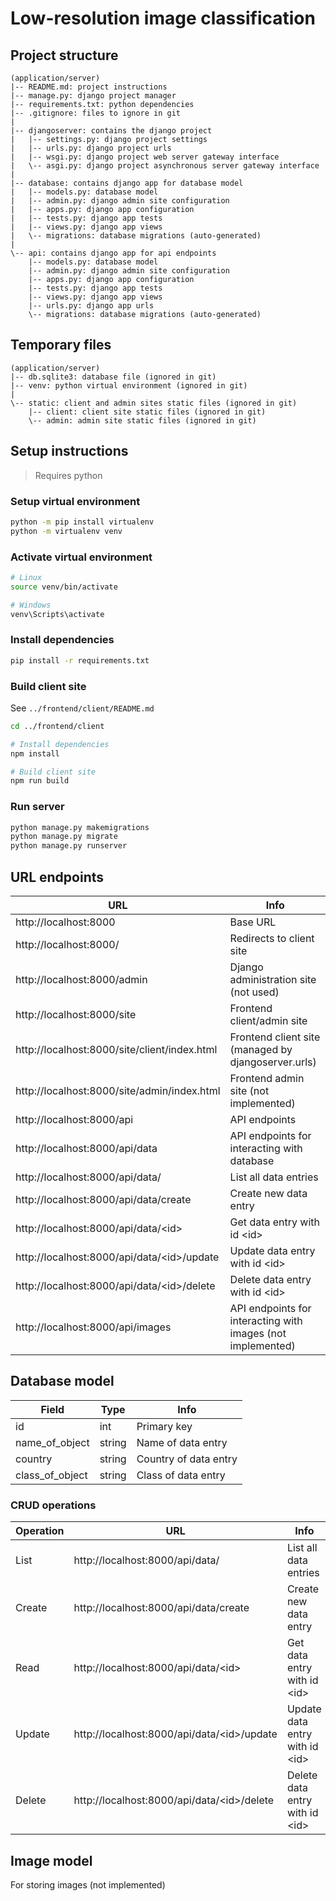 # Low-resolution image classification

## Project structure

```
(application/server)
|-- README.md: project instructions
|-- manage.py: django project manager
|-- requirements.txt: python dependencies
|-- .gitignore: files to ignore in git
|
|-- djangoserver: contains the django project
|   |-- settings.py: django project settings
|   |-- urls.py: django project urls
|   |-- wsgi.py: django project web server gateway interface
|   \-- asgi.py: django project asynchronous server gateway interface
|
|-- database: contains django app for database model
|   |-- models.py: database model
|   |-- admin.py: django admin site configuration
|   |-- apps.py: django app configuration
|   |-- tests.py: django app tests
|   |-- views.py: django app views
|   \-- migrations: database migrations (auto-generated)
|
\-- api: contains django app for api endpoints
    |-- models.py: database model
    |-- admin.py: django admin site configuration
    |-- apps.py: django app configuration
    |-- tests.py: django app tests
    |-- views.py: django app views
    |-- urls.py: django app urls
    \-- migrations: database migrations (auto-generated)
```

## Temporary files
```
(application/server)
|-- db.sqlite3: database file (ignored in git)
|-- venv: python virtual environment (ignored in git)
|
\-- static: client and admin sites static files (ignored in git)
    |-- client: client site static files (ignored in git)
    \-- admin: admin site static files (ignored in git)
```

## Setup instructions

> Requires python

### Setup virtual environment

```bash
python -m pip install virtualenv
python -m virtualenv venv
```

### Activate virtual environment

```bash
# Linux
source venv/bin/activate

# Windows
venv\Scripts\activate
```

### Install dependencies

```bash
pip install -r requirements.txt
```

### Build client site

See `../frontend/client/README.md`

```bash
cd ../frontend/client

# Install dependencies
npm install

# Build client site
npm run build
```

### Run server

```bash
python manage.py makemigrations
python manage.py migrate
python manage.py runserver
```

## URL endpoints

| URL | Info |
| --- | ---- |
| http://localhost:8000 | Base URL |
| http://localhost:8000/ | Redirects to client site |
| http://localhost:8000/admin | Django administration site (not used) |
| http://localhost:8000/site | Frontend client/admin site |
| http://localhost:8000/site/client/index.html | Frontend client site (managed by djangoserver.urls) |
| http://localhost:8000/site/admin/index.html | Frontend admin site (not implemented) |
| http://localhost:8000/api | API endpoints |
| http://localhost:8000/api/data | API endpoints for interacting with database |
| http://localhost:8000/api/data/ | List all data entries |
| http://localhost:8000/api/data/create | Create new data entry |
| http://localhost:8000/api/data/\<id> | Get data entry with id \<id> |
| http://localhost:8000/api/data/\<id>/update | Update data entry with id \<id> |
| http://localhost:8000/api/data/\<id>/delete | Delete data entry with id \<id> |
| http://localhost:8000/api/images | API endpoints for interacting with images (not implemented) |

## Database model

| Field | Type | Info |
| ----- | ---- | ---- |
| id | int | Primary key |
| name_of_object | string | Name of data entry |
| country | string | Country of data entry |
| class_of_object | string | Class of data entry |

### CRUD operations

| Operation | URL | Info |
| --------- | --- | ---- |
| List | http://localhost:8000/api/data/ | List all data entries |
| Create | http://localhost:8000/api/data/create | Create new data entry |
| Read | http://localhost:8000/api/data/\<id> | Get data entry with id \<id> |
| Update | http://localhost:8000/api/data/\<id>/update | Update data entry with id \<id> |
| Delete | http://localhost:8000/api/data/\<id>/delete | Delete data entry with id \<id> |

## Image model

For storing images (not implemented)

